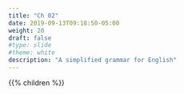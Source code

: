 ```yaml
---
title: "Ch 02"
date: 2019-09-13T09:18:50-05:00
weight: 20
draft: false
#type: slide
#theme: white
description: "A simplified grammar for English"
---
```


{{% children %}}

